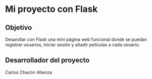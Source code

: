 # Mi proyecto con Flask

## Objetivo

Desarollar con Flask una mini página web funcional donde se puedan registrar usuarios, iniciar sesión y añadir películas a cada usuario. 

## Desarrollador del proyecto

Carlos Chacón Atienza
